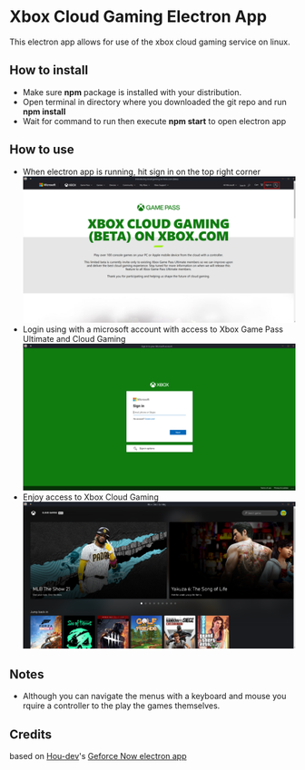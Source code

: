 # Xbox Cloud Gaming Electron App
This electron app allows for use of the xbox cloud gaming service on linux.

## How to install
* Make sure **npm** package is installed with your distribution. 
* Open terminal in directory where you downloaded the git repo and run **npm install**
* Wait for command to run then execute **npm start** to open electron app

## How to use
* When electron app is running, hit sign in on the top right corner
![Screenshot_20200907_120546](./images/Screenshot_20210502_110513.png)
* Login using with a microsoft account with access to Xbox Game Pass Ultimate and Cloud Gaming
![Screenshot_20210502_111708](./images/Screenshot_20210502_111708.png)
* Enjoy access to Xbox Cloud Gaming
![Screenshot_20210502_112039](./images/Screenshot_20210502_112039.png)

## Notes
* Although you can navigate the menus with a keyboard and mouse you rquire a controller to the play the games themselves.

## Credits
based on [Hou-dev](https://github.com/Hou-dev)'s [Geforce Now electron app](https://github.com/Hou-dev/geforce-now)

